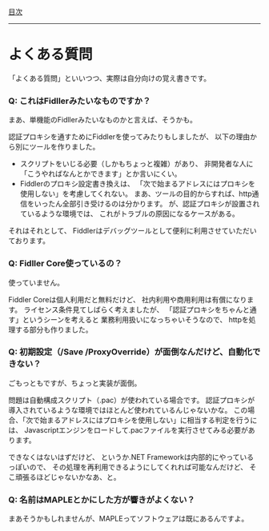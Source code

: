 [目次](Index.md)

---

# よくある質問

「よくある質問」といいつつ、実際は自分向けの覚え書きです。


### Q: これはFidllerみたいなものですか？

まあ、単機能のFidllerみたいなものかと言えば、そうかも。

認証プロキシを通すためにFiddlerを使ってみたりもしましたが、
以下の理由から別にツールを作りました。

* スクリプトをいじる必要（しかもちょっと複雑）があり、
非開発者な人に「こうやればなんとかできます」とか言いにくい。
* Fiddlerのプロキシ設定書き換えは、
「次で始まるアドレスにはプロキシを使用しない」を考慮してくれない。
まあ、ツールの目的からすれば、http通信をいったん全部引き受けるのは分かります。
が、認証プロキシが設置されているような環境では、
これがトラブルの原因になるケースがある。

それはそれとして、
Fiddlerはデバッグツールとして便利に利用させていただいております。


### Q: Fidller Core使っているの？

使っていません。

Fiddler Coreは個人利用だと無料だけど、
社内利用や商用利用は有償になります。
ライセンス条件見てしばらく考えましたが、
「認証プロキシをちゃんと通す」というシーンを考えると
業務利用扱いになっちゃいそうなので、
httpを処理する部分も作りました。


### Q: 初期設定（/Save /ProxyOverride）が面倒なんだけど、自動化できない？

ごもっともですが、ちょっと実装が面倒。

問題は自動構成スクリプト（.pac）が使われている場合です。
認証プロキシが導入されているような環境ではほとんど使われているんじゃないかな。
この場合、「次で始まるアドレスにはプロキシを使用しない」に相当する判定を行うには、
Javascriptエンジンをロードして.pacファイルを実行させてみる必要があります。

できなくはないはずだけど、
というか.NET Frameworkは内部的にやっているっぽいので、
その処理を再利用できるようにしてくれれば可能なんだけど、
そこ頑張るほどじゃないかなあ、と。


### Q: 名前はMAPLEとかにした方が響きがよくない？

まあそうかもしれませんが、MAPLEってソフトウェアは既にあるんですよ。
